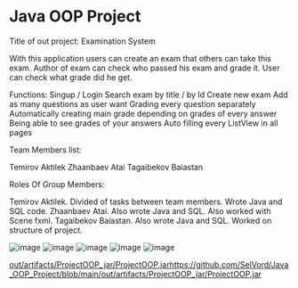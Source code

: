 # Java OOP Project

Title of out project: Examination System


With this application users can create an exam that others can take this exam. Author of exam can check who passed his exam and grade it. User can check what grade did he get.


Functions:
Singup / Login
Search exam by title / by Id
Create new exam
Add as many questions as user want
Grading every question separately
Automatically creating main grade depending on grades of every answer
Being able to see grades of your answers
Auto filling every ListView in all pages


Team Members list:

Temirov Aktilek
Zhaanbaev Atai
Tagaibekov Baiastan


Roles Of Group Members:

Temirov Aktilek. Divided of tasks between team members. Wrote Java and SQL code.
Zhaanbaev Atai. Also wrote Java and SQL. Also worked with Scene fxml.
Tagaibekov Baiastan. Also wrote Java and SQL. Worked on structure of project.


![image](https://github.com/SelVord/Java_OOP_Project/assets/103207943/7337d569-f8d8-4c60-a0c0-097486504c58)
![image](https://github.com/SelVord/Java_OOP_Project/assets/103207943/ed669953-3984-4c01-99c8-c337499c2112)
![image](https://github.com/SelVord/Java_OOP_Project/assets/103207943/b404cd85-8e89-47e1-a470-882b2e17f954)
![image](https://github.com/SelVord/Java_OOP_Project/assets/103207943/43fb901e-5af9-4f8a-ae01-09d798f49583)
![image](https://github.com/SelVord/Java_OOP_Project/assets/103207943/8193d0f2-440d-40fb-b434-6afc4467650c)


[out/artifacts/ProjectOOP_jar/ProjectOOP.jar](https://github.com/SelVord/Java_OOP_Project/blob/main/out/artifacts/ProjectOOP_jar/ProjectOOP.jar)https://github.com/SelVord/Java_OOP_Project/blob/main/out/artifacts/ProjectOOP_jar/ProjectOOP.jar
